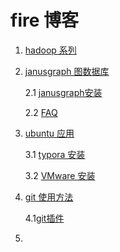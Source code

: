 # fire 博客

1. [hadoop 系列](hadoop)

2. [janusgraph 图数据库](janusgraph)

   2.1  [janusgraph安装](janusgraph/janusgraph_安装.md)

   2.2 [FAQ](janusgraph/FAQ.md)

3. [ubuntu 应用](ubuntu_application/)

   3.1 [typora 安装](ubuntu_application/typora.md)

   3.2 [VMware 安装](ubuntu_application/Vmware_安装.md)

4. [git 使用方法](git/use_git.md)

   4.1[git插件](git)

5. 

